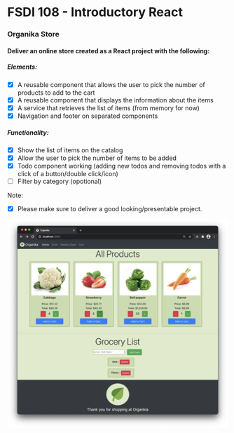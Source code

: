 # FSDI 108 - Introductory React

### Organika Store

#### Deliver an online store created as a React project with the following:

##### Elements:

- [x] A reusable component that allows the user to pick the number of products to add to the cart
- [x] A reusable component that displays the information about the items
- [x] A service that retrieves the list of items (from memory for now)
- [x] Navigation and footer on separated components

##### Functionality:

- [x] Show the list of items on the catalog
- [x] Allow the user to pick the number of items to be added
- [x] Todo component working (adding new todos and removing todos with a click of a button/double click/icon)
- [ ] Filter by category (opotional)

Note:

- [x] Please make sure to deliver a good looking/presentable project.

![](/img/app.png)
